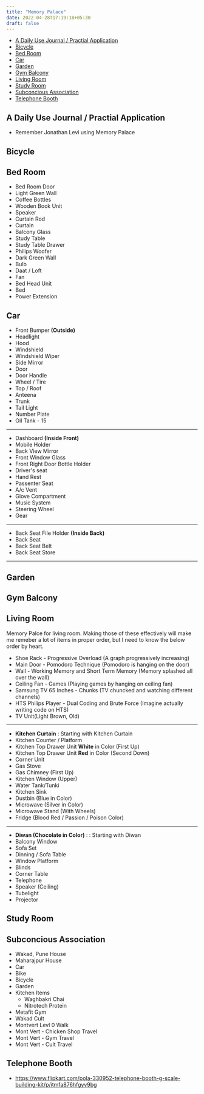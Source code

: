 ```yaml
---
title: "Memory Palace"
date: 2022-04-28T17:19:18+05:30
draft: false
---
```

- [A Daily Use Journal / Practial Application](#a-daily-use-journal--practial-application)
- [Bicycle](#bicycle)
- [Bed Room](#bed-room)
- [Car](#car)
- [Garden](#garden)
- [Gym Balcony](#gym-balcony)
- [Living Room](#living-room)
- [Study Room](#study-room)
- [Subconcious Association](#subconcious-association)
- [Telephone Booth](#telephone-booth)

## A Daily Use Journal / Practial Application

- Remember Jonathan Levi using Memory Palace

## Bicycle



## Bed Room


* Bed Room Door
* Light Green Wall
* Coffee Bottles
* Wooden Book Unit
* Speaker
* Curtain Rod
* Curtain
* Balcony Glass
* Study Table
* Study Table Drawer
* Philips Woofer
* Dark Green Wall
* Bulb
* Daat / Loft
* Fan
* Bed Head Unit
* Bed
* Power Extension

## Car

- Front Bumper **(Outside)**
- Headlight
- Hood
- Windshield
- Windshield Wiper
- Side Mirror
- Door
- Door Handle
- Wheel / Tire
- Top / Roof
- Anteena
- Trunk
- Tail Light
- Number Plate
- Oil Tank - 15

---

- Dashboard **(Inside Front)**
- Mobile Holder
- Back View Mirror
- Front Window Glass
- Front Right Door Bottle Holder
- Driver's seat
- Hand Rest
- Passenter Seat
- A/c Vent
- Glove Compartment
- Music System
- Steering Wheel
- Gear

---

- Back Seat File Holder **(Inside Back)**
- Back Seat
- Back Seat Belt
- Back Seat Store

---

## Garden

## Gym Balcony

## Living Room

Memory Palce for living room. Making those of these effectively will make me remeber a lot of items in proper order, but I need to know the below order by heart.

- Shoe Rack - Progressive Overload (A graph progressively increasing)
- Main Door - Pomodoro Technique (Pomodoro is hanging on the door)
- Wall - Working Memory and Short Term Memory (Memory splashed all over the wall)
- Ceiling Fan - Games (Playing games by hanging on ceiling fan)
- Samsung TV 65 Inches - Chunks (TV chuncked and watching different channels)
- HTS Philips Player - Dual Coding and Brute Force (Imagine actually writing code on HTS)
- TV Unit(Light Brown, Old)

---

- **Kitchen Curtain** : Starting with Kitchen Curtain
- Kitchen Counter / Platform
- Kitchen Top Drawer Unit **White** in Color (First Up)
- Kitchen Top Drawer Unit **Red** in Color (Second Down)
- Corner Unit
- Gas Stove
- Gas Chimney (First Up)
- Kitchen Window (Upper)
- Water Tank/Tunki
- Kitchen Sink
- Dustbin (Blue in Color)
- Microwave (Silver in Color)
- Microwave Stand (With Wheels)
- Fridge (Blood Red / Passion / Poison Color)

---

- **Diwan (Chocolate in Color)** : : Starting with Diwan
- Balcony Window
- Sofa Set
- Dinning / Sofa Table
- Window Platform
- Blinds
- Corner Table
- Telephone
- Speaker (Ceiling)
- Tubelight
- Projector

## Study Room

## Subconcious Association

- Wakad, Pune House
- Maharajpur House
- Car
- Bike
- Bicycle
- Garden
- Kitchen Items
  - Waghbakri Chai
  - Nitrotech Protein
- Metafit Gym
- Wakad Cult
- Montvert Levl 0 Walk
- Mont Vert - Chicken Shop Travel
- Mont Vert - Gym Travel
- Mont Vert - Cult Travel

## Telephone Booth

- https://www.flipkart.com/pola-330952-telephone-booth-g-scale-building-kit/p/itmfa876hfgyv9bg
